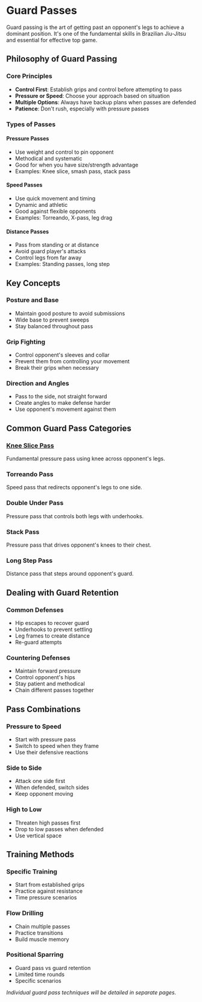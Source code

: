 # Guard Passes

Guard passing is the art of getting past an opponent's legs to achieve a dominant position. It's one of the fundamental skills in Brazilian Jiu-Jitsu and essential for effective top game.

## Philosophy of Guard Passing

### Core Principles

- **Control First**: Establish grips and control before attempting to pass
- **Pressure or Speed**: Choose your approach based on situation
- **Multiple Options**: Always have backup plans when passes are defended
- **Patience**: Don't rush, especially with pressure passes

### Types of Passes

#### Pressure Passes

- Use weight and control to pin opponent
- Methodical and systematic
- Good for when you have size/strength advantage
- Examples: Knee slice, smash pass, stack pass

#### Speed Passes

- Use quick movement and timing
- Dynamic and athletic
- Good against flexible opponents
- Examples: Torreando, X-pass, leg drag

#### Distance Passes

- Pass from standing or at distance
- Avoid guard player's attacks
- Control legs from far away
- Examples: Standing passes, long step

## Key Concepts

### Posture and Base

- Maintain good posture to avoid submissions
- Wide base to prevent sweeps
- Stay balanced throughout pass

### Grip Fighting

- Control opponent's sleeves and collar
- Prevent them from controlling your movement
- Break their grips when necessary

### Direction and Angles

- Pass to the side, not straight forward
- Create angles to make defense harder
- Use opponent's movement against them

## Common Guard Pass Categories

### [Knee Slice Pass](knee-slice.md)

Fundamental pressure pass using knee across opponent's legs.

### Torreando Pass

Speed pass that redirects opponent's legs to one side.

### Double Under Pass

Pressure pass that controls both legs with underhooks.

### Stack Pass

Pressure pass that drives opponent's knees to their chest.

### Long Step Pass

Distance pass that steps around opponent's guard.

## Dealing with Guard Retention

### Common Defenses

- Hip escapes to recover guard
- Underhooks to prevent settling
- Leg frames to create distance
- Re-guard attempts

### Countering Defenses

- Maintain forward pressure
- Control opponent's hips
- Stay patient and methodical
- Chain different passes together

## Pass Combinations

### Pressure to Speed

- Start with pressure pass
- Switch to speed when they frame
- Use their defensive reactions

### Side to Side

- Attack one side first
- When defended, switch sides
- Keep opponent moving

### High to Low

- Threaten high passes first
- Drop to low passes when defended
- Use vertical space

## Training Methods

### Specific Training

- Start from established grips
- Practice against resistance
- Time pressure scenarios

### Flow Drilling

- Chain multiple passes
- Practice transitions
- Build muscle memory

### Positional Sparring

- Guard pass vs guard retention
- Limited time rounds
- Specific scenarios

_Individual guard pass techniques will be detailed in separate pages._
